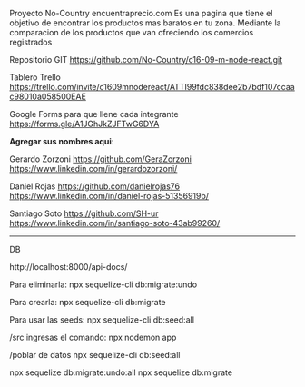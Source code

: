 Proyecto No-Country
encuentraprecio.com
Es una pagina que tiene el objetivo de encontrar los productos mas baratos en tu zona.
Mediante la comparacion de los productos que van ofreciendo los comercios registrados

Repositorio GIT
https://github.com/No-Country/c16-09-m-node-react.git

Tablero Trello
https://trello.com/invite/c1609mnodereact/ATTI99fdc838dee2b7bdf107ccaac98010a058500EAE

Google Forms para que llene cada integrante
https://forms.gle/A1JGhJkZJFTwG6DYA

**Agregar sus nombres aqui**:

Gerardo Zorzoni
https://github.com/GeraZorzoni
https://www.linkedin.com/in/gerardozorzoni/

Daniel Rojas
https://github.com/danielrojas76
https://www.linkedin.com/in/daniel-rojas-51356919b/

Santiago Soto
https://github.com/SH-ur
https://www.linkedin.com/in/santiago-soto-43ab99260/

---

DB

http://localhost:8000/api-docs/

Para eliminarla:
npx sequelize-cli db:migrate:undo

Para crearla:
npx sequelize-cli db:migrate

Para usar las seeds:
npx sequelize-cli db:seed:all

/src ingresas el comando:
npx nodemon app

/poblar de datos
npx sequelize-cli db:seed:all

npx sequelize db:migrate:undo:all
npx sequelize db:migrate
